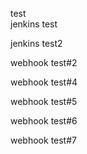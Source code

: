 test  
jenkins test

jenkins test2

webhook test#2

webhook test#4

webhook test#5

webhook test#6


webhook test#7
